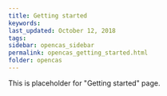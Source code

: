 ```yaml
---
title: Getting started
keywords:
last_updated: October 12, 2018
tags:
sidebar: opencas_sidebar
permalink: opencas_getting_started.html
folder: opencas
---
```


This is placeholder for "Getting started" page.
